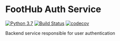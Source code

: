 FootHub Auth Service
==============================================

[![Python 3.7](https://img.shields.io/badge/python-3.7-blue.svg)](https://www.python.org/downloads/release/python-370/) [![Build Status](https://travis-ci.com/foothub/core-service.svg?branch=master)](https://travis-ci.com/foothub/core-service.svg?branch=master) [![codecov](https://codecov.io/gh/foothub/core-service/branch/master/graph/badge.svg)](https://codecov.io/gh/foothub/core-service/branch/master/graph/badge.svg)

Backend service responsible for user authentication

